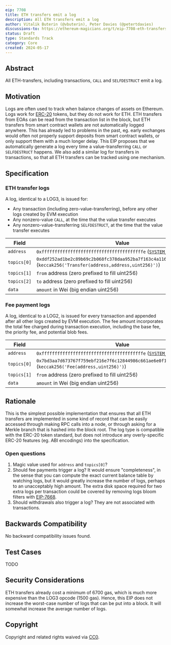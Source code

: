 ```yaml
---
eip: 7708
title: ETH transfers emit a log
description: All ETH transfers emit a log
author: Vitalik Buterin (@vbuterin), Peter Davies (@petertdavies)
discussions-to: https://ethereum-magicians.org/t/eip-7708-eth-transfers-emit-a-log/20034
status: Draft
type: Standards Track
category: Core
created: 2024-05-17
---
```


## Abstract

All ETH-transfers, including transactions, `CALL` and `SELFDESTRUCT` emit a log.

## Motivation

Logs are often used to track when balance changes of assets on Ethereum. Logs work for [ERC-20](./eip-20.md) tokens, but they do not work for ETH. ETH transfers from EOAs can be read from the transaction list in the block, but ETH transfers from smart contract wallets are not automatically logged anywhere. This has already led to problems in the past, eg. early exchanges would often not properly support deposits from smart contract wallets, or only support them with a much longer delay. This EIP proposes that we automatically generate a log every time a value-transferring `CALL` or `SELFDESTRUCT` happens. We also add a similar log for transfers in transactions, so that all ETH transfers can be tracked using one mechanism.

## Specification

### ETH transfer logs

A log, identical to a LOG3, is issued for:

- Any transaction (including zero-value-transferring), before any other logs created by EVM execution
- Any nonzero-value `CALL`, at the time that the value transfer executes
- Any nonzero-value-transferring `SELFDESTRUCT`, at the time that the value transfer executes

| Field | Value |
| - | - |
| `address` | `0xfffffffffffffffffffffffffffffffffffffffe` ([`SYSTEM_ADDRESS`](./eip-4788.md)) |
| `topics[0]` | `0xddf252ad1be2c89b69c2b068fc378daa952ba7f163c4a11628f55a4df523b3ef` (`keccak256('Transfer(address,address,uint256)')`) |
| `topics[1]` | `from` address (zero prefixed to fill uint256) |
| `topics[2]` | `to` address (zero prefixed to fill uint256) |
| `data` | `amount` in Wei (big endian uint256) |

### Fee payment logs

A log, identical to a LOG2, is issued for every transaction and appended after all other logs created by EVM execution. The fee amount incorporates the total fee charged during transaction execution, including the base fee, the priority fee, and potential blob fees.

| Field | Value |
| - | - |
| `address` | `0xfffffffffffffffffffffffffffffffffffffffe` ([`SYSTEM_ADDRESS`](./eip-4788.md)) |
| `topics[0]` | `0x7bd3aa7d673767f759ebf216e7f6c12844986c661ae6e0f1d988cf7eb7394d1d` (`keccak256('Fee(address,uint256)')`) |
| `topics[1]` | `from` address (zero prefixed to fill uint256) |
| `data` | `amount` in Wei (big endian uint256) |

## Rationale

This is the simplest possible implementation that ensures that all ETH transfers are implemented in some kind of record that can be easily accessed through making RPC calls into a node, or through asking for a Merkle branch that is hashed into the block root. The log type is compatible with the ERC-20 token standard, but does not introduce any overly-specific ERC-20 features (eg. ABI encodings) into the specification.

### Open questions

1. Magic value used for `address` and `topics[0]`?
2. Should fee payments trigger a log? It would ensure "completeness", in the sense that you can compute the exact current balance table by watching logs, but it would greatly increase the number of logs, perhaps to an unacceptably high amount. The extra disk space required for two extra logs per transaction could be covered by removing logs bloom filters with [EIP-7668](./eip-7668.md).
3. Should withdrawals also trigger a log? They are not associated with transactions.

## Backwards Compatibility

No backward compatibility issues found.

## Test Cases

TODO

## Security Considerations

ETH transfers already cost a minimum of 6700 gas, which is much more expensive than the LOG3 opcode (1500 gas). Hence, this EIP does not increase the worst-case number of logs that can be put into a block. It will somewhat increase the average number of logs.

## Copyright

Copyright and related rights waived via [CC0](../LICENSE.md).
